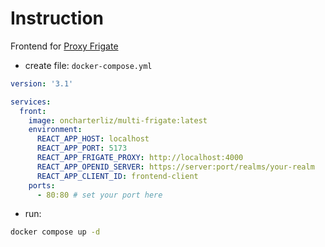 # Instruction
Frontend for [Proxy Frigate](https://github.com/NlightN22/frigate-proxy)
 - create file: `docker-compose.yml`
```yml
version: '3.1'

services:
  front:
    image: oncharterliz/multi-frigate:latest
    environment:
      REACT_APP_HOST: localhost
      REACT_APP_PORT: 5173
      REACT_APP_FRIGATE_PROXY: http://localhost:4000
      REACT_APP_OPENID_SERVER: https://server:port/realms/your-realm
      REACT_APP_CLIENT_ID: frontend-client
    ports:
      - 80:80 # set your port here
```
- run: 
```bash
docker compose up -d
```
